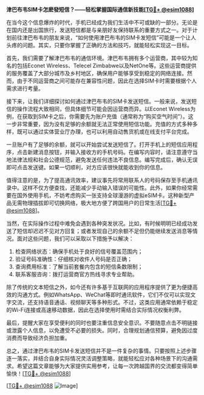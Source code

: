 **津巴布韦SIM卡怎麽發短信？——轻松掌握国际通信新技能[[TG💪+ @esim1088](https://t.me/s/esim1088)]**

在当今这个信息爆炸的时代，手机已经成为我们生活中不可或缺的一部分。无论是在国内还是出国旅行，发送短信都是与亲朋好友保持联系的重要方式之一。对于计划前往津巴布韦的朋友来说，“如何使用津巴布韦的SIM卡发短信”可能是一个让人头疼的问题。其实，只要你掌握了正确的方法和技巧，就能轻松实现这一目标。

首先，我们需要了解津巴布韦的通信环境。津巴布韦拥有多个运营商，其中较为知名的包括Econet Wireless、Telecel Zimbabwe以及NetOne等。这些运营商提供的服务覆盖了大部分城市及乡村地区，确保用户能够享受到稳定的网络连接。然而，由于不同运营商之间可能存在兼容性问题，因此在选择SIM卡时需要根据个人需求进行考量。

接下来，让我们详细探讨如何通过津巴布韦的SIM卡发送短信。一般来说，发送短信的操作流程大致相同，但具体细节可能会因运营商而异。以Econet Wireless为例，在获取到SIM卡之后，你需要先为账户充值（通常称为“购买空气时间”）。这一步非常重要，因为没有足够的余额就无法正常使用短信功能。充值的方式多种多样，既可以通过实体营业厅办理，也可以利用自动售货机或在线支付平台完成。

一旦账户有了足够的余额，就可以开始尝试发送短信了。打开手机上的短信应用程序，点击新建消息按钮，并输入接收方的手机号码。在编写内容时，请注意遵守当地法律法规和社会公德规范，避免发送任何违法不良信息。编写完成后，确认无误即可点击发送键。如果一切顺利，对方应该很快就能收到你的信息。

值得注意的是，为了提高通讯效率，建议事先将常用联系人的号码保存至手机通讯录中。这样不仅方便查找，还能减少手动输入错误的可能性。此外，如果你经常需要在国外使用手机，不妨考虑购买一张支持全球漫游的虚拟eSIM卡。这种新型产品无需物理插拔即可切换网络，极大地方便了跨国用户的日常生活[[TG💪+ @esim1088](https://t.me/s/esim1088)]。

当然，在实际操作过程中难免会遇到各种突发状况。比如，有时候明明已经成功发送了短信却迟迟不见对方回复；或者发现自己的余额不足但仍能继续发送消息等情况。面对这些问题，我们可以采取以下措施予以解决：

1. 检查网络状态：确保手机处于良好的信号覆盖范围内；
2. 验证号码准确性：仔细核对收件人号码是否正确；
3. 查询费用标准：了解当前套餐内包含的短信条数限制；
4. 联系客服咨询：拨打运营商官方热线寻求专业帮助。

除了传统的文本短信之外，如今还有许多基于互联网的应用程序提供了更为便捷高效的沟通方式。例如WhatsApp、WeChat等即时通讯软件，它们不仅可以实现文字交流，还支持语音通话、视频聊天等多种形式。不过，这类应用通常依赖于稳定的Wi-Fi连接或高速移动数据，因此在选择使用时需结合实际情况权衡利弊。

最后，提醒大家在享受便利的同时也要注重信息安全意识。不要随意点击不明链接或泄露个人信息，以免遭受不必要的损失。同时，合理规划通信预算，避免因过度消费而导致经济负担加重。

总之，通过津巴布韦的SIM卡发送短信并不是一件复杂的事情。只要按照上述步骤逐一落实，并结合自身实际情况灵活调整策略，就能轻松应对各种场景下的沟通需求。希望这篇文章能够为大家提供实用参考，让每一次跨越国界的交流都变得简单愉快！[[TG💪+ @esim1088](https://t.me/s/esim1088)] 

[[TG💪+ @esim1088](https://t.me/s/esim1088) ![Image](https://i.postimg.cc/4NQfJmqS/Snipaste-2025-05-13-00-14-12.png)]